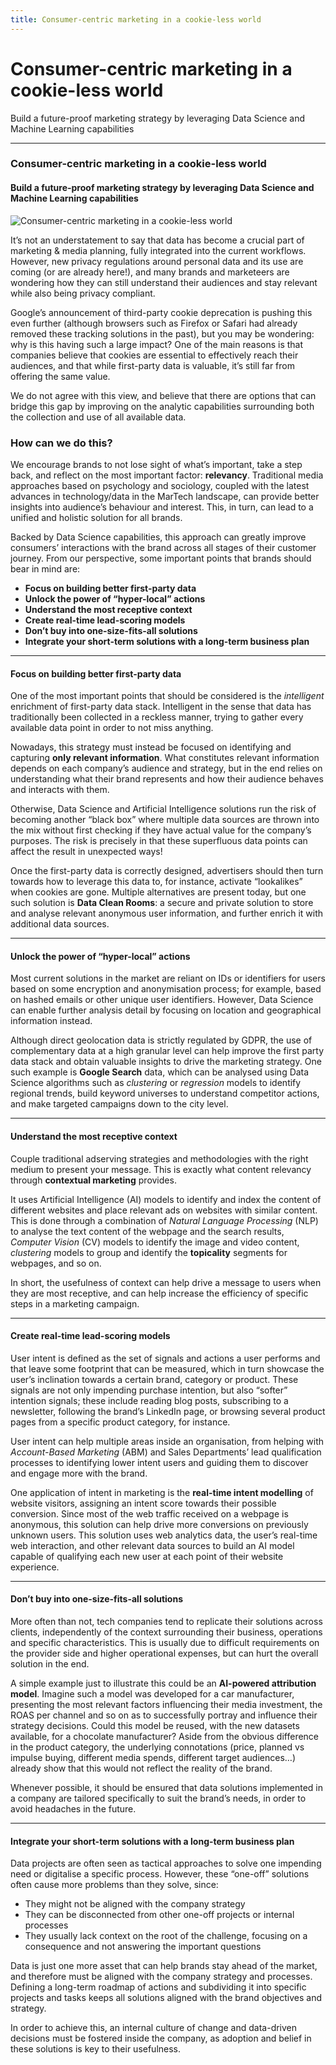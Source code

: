 ```yaml
---
title: Consumer-centric marketing in a cookie-less world
---
```


Consumer-centric marketing in a cookie-less world
=================================================

Build a future-proof marketing strategy by leveraging Data Science and Machine Learning capabilities

* * *

### Consumer-centric marketing in a cookie-less world

#### Build a future-proof marketing strategy by leveraging Data Science and Machine Learning capabilities

![Consumer-centric marketing in a cookie-less world](https://cdn-images-1.medium.com/max/800/1*pQvGVjRtiiz-c8aBclpH4g.jpeg)

It’s not an understatement to say that data has become a crucial part of marketing & media planning, fully integrated into the current workflows. However, new privacy regulations around personal data and its use are coming (or are already here!), and many brands and marketeers are wondering how they can still understand their audiences and stay relevant while also being privacy compliant.

Google’s announcement of third-party cookie deprecation is pushing this even further (although browsers such as Firefox or Safari had already removed these tracking solutions in the past), but you may be wondering: why is this having such a large impact? One of the main reasons is that companies believe that cookies are essential to effectively reach their audiences, and that while first-party data is valuable, it’s still far from offering the same value.

We do not agree with this view, and believe that there are options that can bridge this gap by improving on the analytic capabilities surrounding both the collection and use of all available data.

### How can we do this?

We encourage brands to not lose sight of what’s important, take a step back, and reflect on the most important factor: **relevancy**. Traditional media approaches based on psychology and sociology, coupled with the latest advances in technology/data in the MarTech landscape, can provide better insights into audience’s behaviour and interest. This, in turn, can lead to a unified and holistic solution for all brands.

Backed by Data Science capabilities, this approach can greatly improve consumers’ interactions with the brand across all stages of their customer journey. From our perspective, some important points that brands should bear in mind are:

*   **Focus on building better first-party data**
*   **Unlock the power of “hyper-local” actions**
*   **Understand the most receptive context**
*   **Create real-time lead-scoring models**
*   **Don’t buy into one-size-fits-all solutions**
*   **Integrate your short-term solutions with a long-term business plan**

* * *

#### Focus on building better first-party data

One of the most important points that should be considered is the _intelligent_ enrichment of first-party data stack. Intelligent in the sense that data has traditionally been collected in a reckless manner, trying to gather every available data point in order to not miss anything.

Nowadays, this strategy must instead be focused on identifying and capturing **only relevant information**. What constitutes relevant information depends on each company’s audience and strategy, but in the end relies on understanding what their brand represents and how their audience behaves and interacts with them.

Otherwise, Data Science and Artificial Intelligence solutions run the risk of becoming another “black box” where multiple data sources are thrown into the mix without first checking if they have actual value for the company’s purposes. The risk is precisely in that these superfluous data points can affect the result in unexpected ways!

Once the first-party data is correctly designed, advertisers should then turn towards how to leverage this data to, for instance, activate “lookalikes” when cookies are gone. Multiple alternatives are present today, but one such solution is **Data Clean Rooms**: a secure and private solution to store and analyse relevant anonymous user information, and further enrich it with additional data sources.

* * *

#### Unlock the power of “hyper-local” actions

Most current solutions in the market are reliant on IDs or identifiers for users based on some encryption and anonymisation process; for example, based on hashed emails or other unique user identifiers. However, Data Science can enable further analysis detail by focusing on location and geographical information instead.

Although direct geolocation data is strictly regulated by GDPR, the use of complementary data at a high granular level can help improve the first party data stack and obtain valuable insights to drive the marketing strategy. One such example is **Google Search** data, which can be analysed using Data Science algorithms such as _clustering_ or _regression_ models to identify regional trends, build keyword universes to understand competitor actions, and make targeted campaigns down to the city level.

* * *

#### Understand the most receptive context

Couple traditional adserving strategies and methodologies with the right medium to present your message. This is exactly what content relevancy through **contextual marketing** provides.

It uses Artificial Intelligence (AI) models to identify and index the content of different websites and place relevant ads on websites with similar content. This is done through a combination of _Natural Language Processing_ (NLP) to analyse the text content of the webpage and the search results, _Computer Vision_ (CV) models to identify the image and video content, _clustering_ models to group and identify the **topicality** segments for webpages, and so on.

In short, the usefulness of context can help drive a message to users when they are most receptive, and can help increase the efficiency of specific steps in a marketing campaign.

* * *

#### Create real-time lead-scoring models

User intent is defined as the set of signals and actions a user performs and that leave some footprint that can be measured, which in turn showcase the user’s inclination towards a certain brand, category or product. These signals are not only impending purchase intention, but also “softer” intention signals; these include reading blog posts, subscribing to a newsletter, following the brand’s LinkedIn page, or browsing several product pages from a specific product category, for instance.

User intent can help multiple areas inside an organisation, from helping with _Account-Based Marketing_ (ABM) and Sales Departments’ lead qualification processes to identifying lower intent users and guiding them to discover and engage more with the brand.

One application of intent in marketing is the **real-time intent modelling** of website visitors, assigning an intent score towards their possible conversion. Since most of the web traffic received on a webpage is anonymous, this solution can help drive more conversions on previously unknown users. This solution uses web analytics data, the user’s real-time web interaction, and other relevant data sources to build an AI model capable of qualifying each new user at each point of their website experience.

* * *

#### Don’t buy into one-size-fits-all solutions

More often than not, tech companies tend to replicate their solutions across clients, independently of the context surrounding their business, operations and specific characteristics. This is usually due to difficult requirements on the provider side and higher operational expenses, but can hurt the overall solution in the end.

A simple example just to illustrate this could be an **AI-powered attribution model**. Imagine such a model was developed for a car manufacturer, presenting the most relevant factors influencing their media investment, the ROAS per channel and so on as to successfully portray and influence their strategy decisions. Could this model be reused, with the new datasets available, for a chocolate manufacturer? Aside from the obvious difference in the product category, the underlying connotations (price, planned vs impulse buying, different media spends, different target audiences…) already show that this would not reflect the reality of the brand.

Whenever possible, it should be ensured that data solutions implemented in a company are tailored specifically to suit the brand’s needs, in order to avoid headaches in the future.

* * *

#### Integrate your short-term solutions with a long-term business plan

Data projects are often seen as tactical approaches to solve one impending need or digitalise a specific process. However, these “one-off” solutions often cause more problems than they solve, since:

*   They might not be aligned with the company strategy
*   They can be disconnected from other one-off projects or internal processes
*   They usually lack context on the root of the challenge, focusing on a consequence and not answering the important questions

Data is just one more asset that can help brands stay ahead of the market, and therefore must be aligned with the company strategy and processes. Defining a long-term roadmap of actions and subdividing it into specific projects and tasks keeps all solutions aligned with the brand objectives and strategy.

In order to achieve this, an internal culture of change and data-driven decisions must be fostered inside the company, as adoption and belief in these solutions is key to their usefulness.
